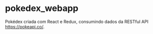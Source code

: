 # pokedex_webapp
Pokédex criada com React e Redux, consumindo dados da RESTful API https://pokeapi.co/.
